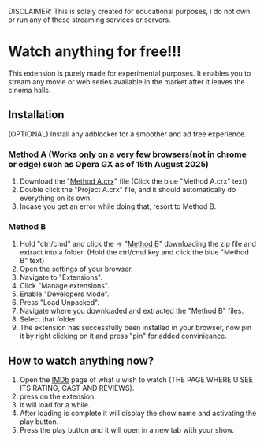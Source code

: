 DISCLAIMER: This is solely created for educational purposes, i do not own or run any of these streaming services or servers.

# Watch anything for free!!!
This extension is purely made for experimental purposes. It enables you to stream any movie or web series available in the market after it leaves the cinema halls.


## Installation
(OPTIONAL) Install any adblocker for a smoother and ad free experience.

  ### Method A (Works only on a very few browsers(not in chrome or edge) such as Opera GX as of 15th August 2025)
  1. Download the "[Method A.crx](https://raw.githubusercontent.com/aLDERlAKE-evo/MexicanInAmericaWithoutPapers/refs/heads/main/Method%20A/Project%20A.crx)" file (Click the blue "Method A.crx" text)
  2. Double click the "Project A.crx" file, and it should automatically do everything on its own.
  3. Incase you get an error while doing that, resort to Method B.
  
  ### Method B
  1. Hold "ctrl/cmd" and click the -> "[Method B](https://download-directory.github.io/?url=https%3A%2F%2Fgithub.com%2FaLDERlAKE-evo%2FMexicanInAmericaWithoutPapers%2Ftree%2Fmain%2FMethod%2520B)" downloading the zip file and extract into a folder. (Hold the ctrl/cmd key and click the blue "Method B" text)
  2. Open the settings of your browser.
  3. Navigate to "Extensions".
  4. Click "Manage extensions".
  5. Enable "Developers Mode".
  6. Press "Load Unpacked".
  7. Navigate where you downloaded and extracted the "Method B" files.
  8. Select that folder.
  9. The extension has successfully been installed in your browser, now pin it by right clicking on it and press "pin" for added convinieance.

## How to watch anything now?
1. Open the [IMDb](https://www.imdb.com/) page of what u wish to watch (THE PAGE WHERE U SEE ITS RATING, CAST AND REVIEWS).
2. press on the extension.
3. it will load for a while.
4. After loading is complete it will display the show name and activating the play button.
5. Press the play button and it will open in a new tab with your show.



